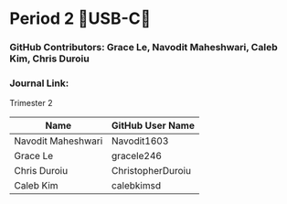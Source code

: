 # Period 2  🔋USB-C🔋
### GitHub Contributors: Grace Le, Navodit Maheshwari, Caleb Kim, Chris Duroiu
### Journal Link:
Trimester 2 

| Name|GitHub User Name|
| ------------- | ------------- |
|Navodit Maheshwari| Navodit1603  |
|Grace Le| gracele246  |
|Chris Duroiu| ChristopherDuroiu|
|Caleb Kim | calebkimsd| 
